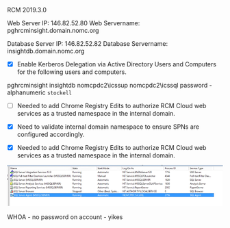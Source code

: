 RCM 2019.3.0 

Web Server IP: 146.82.52.80
Web Servername: pghrcminsight.domain.nomc.org

Database Server IP: 146.82.52.82
Database Servername: insightdb.domain.nomc.org

- [x] Enable Kerberos Delegation via Active Directory Users and Computers for the following users and computers.

pghrcminsight
insightdb
nomcpdc2\icssup
nomcpdc2\icssql
password - alphanumeric `stockell`

- [ ] Needed to add Chrome Registry Edits to authorize RCM Cloud web services as a trusted namespace in the internal domain.

- [x] Need to validate internal domain namespace to ensure SPNs are configured accordingly.

- [x] Needed to add Chrome Registry Edits to authorize RCM Cloud web services as a trusted namespace in the internal domain.

![image.png](/.attachments/image-fee3bda8-9528-4d9a-b0bd-3e2da270d97b.png)

WHOA - no password on account - yikes







